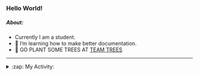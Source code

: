 ### Hello World!

##### About:
- Currently I am a student.
- 🌱 I’m learning how to make better documentation.
- 🌱 GO PLANT SOME TREES AT [TEAM TREES](https://teamtrees.org/)

---
<details>
  <summary>:zap: My Activity:</summary>
  
<!--START_SECTION:waka-->
![Code Time](http://img.shields.io/badge/Code%20Time-1%2C252%20hrs%2020%20mins-blue)

**I'm a Night 🦉** 

```text
🌞 Morning                2121 commits        ███░░░░░░░░░░░░░░░░░░░░░░   10.38 % 
🌆 Daytime                6779 commits        ████████░░░░░░░░░░░░░░░░░   33.18 % 
🌃 Evening                5909 commits        ███████░░░░░░░░░░░░░░░░░░   28.92 % 
🌙 Night                  5625 commits        ███████░░░░░░░░░░░░░░░░░░   27.53 % 
```
📅 **I'm Most Productive on Wednesday** 

```text
Monday                   2777 commits        ███░░░░░░░░░░░░░░░░░░░░░░   13.59 % 
Tuesday                  2802 commits        ███░░░░░░░░░░░░░░░░░░░░░░   13.71 % 
Wednesday                4817 commits        ██████░░░░░░░░░░░░░░░░░░░   23.57 % 
Thursday                 2723 commits        ███░░░░░░░░░░░░░░░░░░░░░░   13.33 % 
Friday                   2234 commits        ███░░░░░░░░░░░░░░░░░░░░░░   10.93 % 
Saturday                 1778 commits        ██░░░░░░░░░░░░░░░░░░░░░░░   08.70 % 
Sunday                   3303 commits        ████░░░░░░░░░░░░░░░░░░░░░   16.16 % 
```


📊 **This Week I Spent My Time On** 

```text
🔥 Editors: 
IntelliJ                 2 hrs 18 mins       ████████████████████████░   96.20 % 
Android Studio           5 mins              █░░░░░░░░░░░░░░░░░░░░░░░░   03.80 % 

🐱‍💻 Projects: 
dev-dialogue             1 hr 51 mins        ███████████████████░░░░░░   77.17 % 
microservices-demo       27 mins             █████░░░░░░░░░░░░░░░░░░░░   18.93 % 
test                     5 mins              █░░░░░░░░░░░░░░░░░░░░░░░░   03.48 % 
swagstore                0 secs              ░░░░░░░░░░░░░░░░░░░░░░░░░   00.29 % 
java-springboot-projects 0 secs              ░░░░░░░░░░░░░░░░░░░░░░░░░   00.10 % 
```


 Last Updated on 18/11/2023 03:11:06 UTC
<!--END_SECTION:waka-->
</details>
